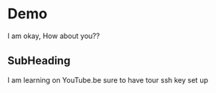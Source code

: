 # Demo

I am okay, How about you??

## SubHeading

I am learning on YouTube.be sure to have tour ssh key set up
